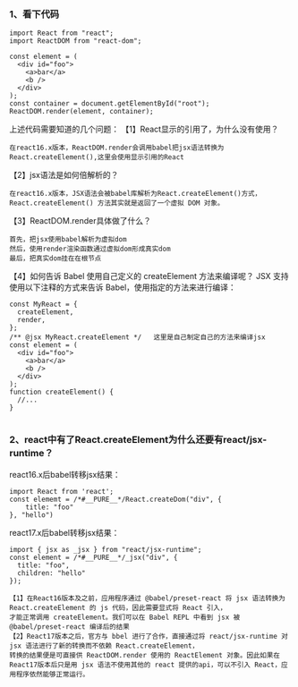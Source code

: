 ### 1、看下代码
```
import React from "react";
import ReactDOM from "react-dom";

const element = (
  <div id="foo">
    <a>bar</a>
    <b />
  </div>
);
const container = document.getElementById("root");
ReactDOM.render(element, container);

```
上述代码需要知道的几个问题：
【1】React显示的引用了，为什么没有使用？
```
在react16.x版本，ReactDOM.render会调用babel把jsx语法转换为React.createElement(),这里会使用显示引用的React
```
【2】jsx语法是如何倍解析的？
```
在react16.x版本，JSX语法会被babel库解析为React.createElement()方式，React.createElement() 方法其实就是返回了一个虚拟 DOM 对象。
```
【3】ReactDOM.render具体做了什么？
```
首先，把jsx使用babel解析为虚拟dom
然后，使用render渲染函数通过虚拟dom形成真实dom
最后，把真实dom挂在在根节点
```
【4】如何告诉 Babel 使用自己定义的 createElement 方法来编译呢？
JSX 支持使用以下注释的方式来告诉 Babel，使用指定的方法来进行编译：
```
const MyReact = {
  createElement,
  render,
};
/** @jsx MyReact.createElement */   这里是自己制定自己的方法来编译jsx
const element = (
  <div id="foo">
    <a>bar</a>
    <b />
  </div>
);
function createElement() {
  //...
}


```
### 2、react中有了React.createElement为什么还要有react/jsx-runtime？
react16.x后babel转移jsx结果：
```
import React from 'react';
const elememt = /*#__PURE__*/React.createDom("div", {
    title: "foo"
}, "hello")
```
react17.x后babel转移jsx结果：
```
import { jsx as _jsx } from "react/jsx-runtime";
const element = /*#__PURE__*/_jsx("div", {
  title: "foo",
  children: "hello"
});
```
```
【1】在React16版本及之前，应用程序通过 @babel/preset-react 将 jsx 语法转换为 React.createElement 的 js 代码，因此需要显式将 React 引入，
才能正常调用 createElement。我们可以在 Babel REPL 中看到 jsx 被 @babel/preset-react 编译后的结果
【2】React17版本之后，官方与 bbel 进行了合作，直接通过将 react/jsx-runtime 对 jsx 语法进行了新的转换而不依赖 React.createElement，
转换的结果便是可直接供 ReactDOM.render 使用的 ReactElement 对象。因此如果在React17版本后只是用 jsx 语法不使用其他的 react 提供的api，可以不引入 React，应用程序依然能够正常运行。
```
